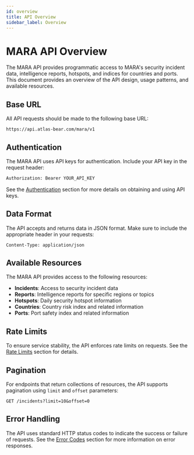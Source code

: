 ```yaml
---
id: overview
title: API Overview
sidebar_label: Overview
---
```


# MARA API Overview

The MARA API provides programmatic access to MARA's security incident data, intelligence reports, hotspots, and indices for countries and ports. This document provides an overview of the API design, usage patterns, and available resources.

## Base URL

All API requests should be made to the following base URL:

```
https://api.atlas-bear.com/mara/v1
```

## Authentication

The MARA API uses API keys for authentication. Include your API key in the request header:

```bash
Authorization: Bearer YOUR_API_KEY
```

See the [Authentication](authentication) section for more details on obtaining and using API keys.

## Data Format

The API accepts and returns data in JSON format. Make sure to include the appropriate header in your requests:

```
Content-Type: application/json
```

## Available Resources

The MARA API provides access to the following resources:

- **Incidents**: Access to security incident data
- **Reports**: Intelligence reports for specific regions or topics
- **Hotspots**: Daily security hotspot information
- **Countries**: Country risk index and related information
- **Ports**: Port safety index and related information

## Rate Limits

To ensure service stability, the API enforces rate limits on requests. See the [Rate Limits](rate-limits) section for details.

## Pagination

For endpoints that return collections of resources, the API supports pagination using `limit` and `offset` parameters:

```
GET /incidents?limit=10&offset=0
```

## Error Handling

The API uses standard HTTP status codes to indicate the success or failure of requests. See the [Error Codes](error-codes) section for more information on error responses.
